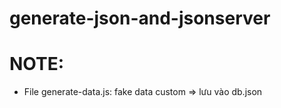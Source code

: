 # generate-json-and-jsonserver
# NOTE: 
  - File generate-data.js: fake data custom => lưu vào db.json

